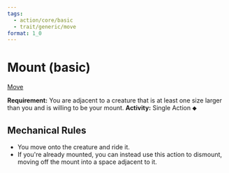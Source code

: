 ```yaml
---
tags:
  - action/core/basic
  - trait/generic/move
format: 1_0
---
```

# Mount (basic) [](#Actions "Single Action")

[Move](Move.md "General Trait")

**Requirement:** You are adjacent to a creature that is at least one size larger than you and is willing to be your mount.
**Activity:** Single Action ⬥

## Mechanical Rules

- You move onto the creature and ride it.
- If you're already mounted, you can instead use this action to dismount, moving off the mount into a space adjacent to it.